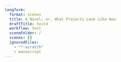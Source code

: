 ```yaml
---
longform:
  format: scenes
  title: A Novel; or, What Projects Look Like Now
  draftTitle: test4
  workflow: test
  sceneFolder: /
  scenes: []
  ignoredFiles:
    - "*-scratch"
    - manuscript
---
```


